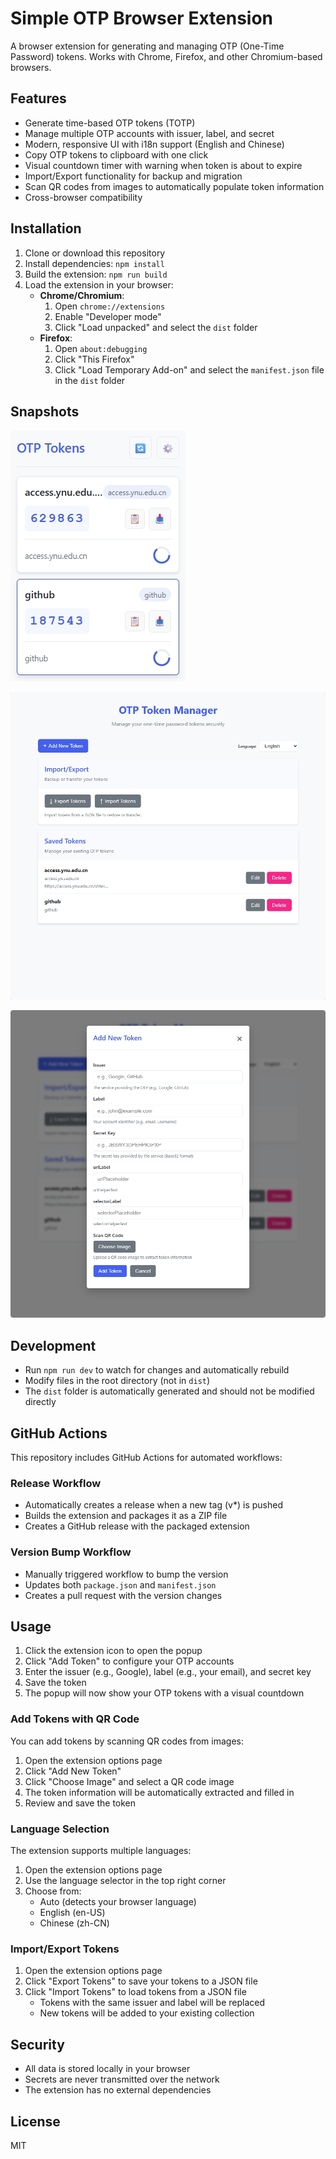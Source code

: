 # Simple OTP Browser Extension

A browser extension for generating and managing OTP (One-Time Password) tokens. Works with Chrome, Firefox, and other Chromium-based browsers.

## Features

- Generate time-based OTP tokens (TOTP)
- Manage multiple OTP accounts with issuer, label, and secret
- Modern, responsive UI with i18n support (English and Chinese)
- Copy OTP tokens to clipboard with one click
- Visual countdown timer with warning when token is about to expire
- Import/Export functionality for backup and migration
- Scan QR codes from images to automatically populate token information
- Cross-browser compatibility

## Installation

1. Clone or download this repository
2. Install dependencies: `npm install`
3. Build the extension: `npm run build`
4. Load the extension in your browser:
   - **Chrome/Chromium**: 
     1. Open `chrome://extensions`
     2. Enable "Developer mode"
     3. Click "Load unpacked" and select the `dist` folder
   - **Firefox**:
     1. Open `about:debugging`
     2. Click "This Firefox"
     3. Click "Load Temporary Add-on" and select the `manifest.json` file in the `dist` folder

## Snapshots

![popup example](./resources/popup_example.png)

![options](./resources/options.png)

![add new token](./resources/add_new_token.png)

## Development

- Run `npm run dev` to watch for changes and automatically rebuild
- Modify files in the root directory (not in `dist`)
- The `dist` folder is automatically generated and should not be modified directly

## GitHub Actions

This repository includes GitHub Actions for automated workflows:

### Release Workflow
- Automatically creates a release when a new tag (v*) is pushed
- Builds the extension and packages it as a ZIP file
- Creates a GitHub release with the packaged extension

### Version Bump Workflow
- Manually triggered workflow to bump the version
- Updates both `package.json` and `manifest.json`
- Creates a pull request with the version changes

## Usage

1. Click the extension icon to open the popup
2. Click "Add Token" to configure your OTP accounts
3. Enter the issuer (e.g., Google), label (e.g., your email), and secret key
4. Save the token
5. The popup will now show your OTP tokens with a visual countdown

### Add Tokens with QR Code

You can add tokens by scanning QR codes from images:

1. Open the extension options page
2. Click "Add New Token"
3. Click "Choose Image" and select a QR code image
4. The token information will be automatically extracted and filled in
5. Review and save the token

### Language Selection

The extension supports multiple languages:

1. Open the extension options page
2. Use the language selector in the top right corner
3. Choose from:
   - Auto (detects your browser language)
   - English (en-US)
   - Chinese (zh-CN)

### Import/Export Tokens

1. Open the extension options page
2. Click "Export Tokens" to save your tokens to a JSON file
3. Click "Import Tokens" to load tokens from a JSON file
   - Tokens with the same issuer and label will be replaced
   - New tokens will be added to your existing collection

## Security

- All data is stored locally in your browser
- Secrets are never transmitted over the network
- The extension has no external dependencies

## License

MIT